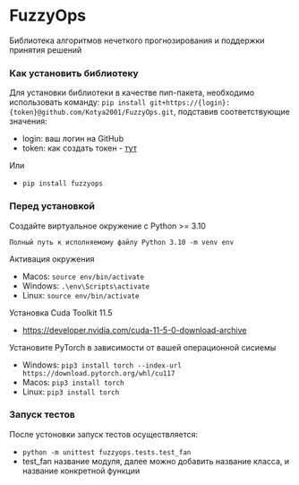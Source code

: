 # FuzzyOps
Библиотека алгоритмов нечеткого прогнозирования и поддержки принятия решений

### Как установить библиотеку

Для установки библиотеки в качестве пип-пакета, необходимо использовать
команду: `pip install git+https://{login}:{token}@github.com/Kotya2001/FuzzyOps.git`,
подставив соответствующие значения:

  - login: ваш логин на GitHub 
  - token: как создать токен - [тут](https://docs.github.com/en/authentication/keeping-your-account-and-data-secure/creating-a-personal-access-token)

Или
 - ```pip install fuzzyops```

### Перед установкой

Создайте виртуальное окружение с Python >= 3.10

  ```Полный путь к исполняемому файлу Python 3.10 -m venv env```

Активация окружения

  - Macos: ```source env/bin/activate```
  - Windows: ```.\env\Scripts\activate```
  - Linux: ```source env/bin/activate```

Установка Cuda Toolkit 11.5

  - https://developer.nvidia.com/cuda-11-5-0-download-archive

Установите PyTorch в зависимости от вашей операционной сисиемы

  - Windows: ```pip3 install torch --index-url https://download.pytorch.org/whl/cu117```
  - Macos: ```pip3 install torch```
  - Linux: ```pip3 install torch```

### Запуск тестов

После устоновки запуск тестов осуществляется:

 - ```python -m unittest fuzzyops.tests.test_fan```
 - test_fan название модуля,
   далее можно добавить название класса, и название конкретной функции

